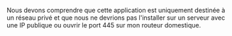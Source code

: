 Nous devons comprendre que cette application est uniquement destinée à un réseau privé et que nous ne devrions pas l'installer sur un serveur avec une IP publique ou ouvrir le port 445 sur mon routeur domestique.